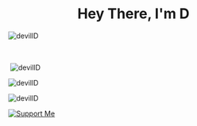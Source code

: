 <h1 align="center">Hey There, I'm D</h1>

<p align="left"> <img src="https://komarev.com/ghpvc/?username=devillD&label=Profile%20views&color=0e75b6&style=flat" alt="devillD" /></p><br>

<p>&nbsp;<img align="center" src="https://github-readme-stats.vercel.app/api?username=devillD&show_icons=true&locale=en" alt="devillD" /></p>

<img align="center" src="https://github-readme-streak-stats.herokuapp.com/?user=devillD&" alt="devillD" />

<p><img align="center" src="https://github-readme-stats.vercel.app/api/top-langs?username=devillD&show_icons=true&locale=en&layout=compact" alt="devillD" /></p>


[![Support Me](https://ko-fi.com/img/githubbutton_sm.svg)](https://ko-fi.com/devillD)
